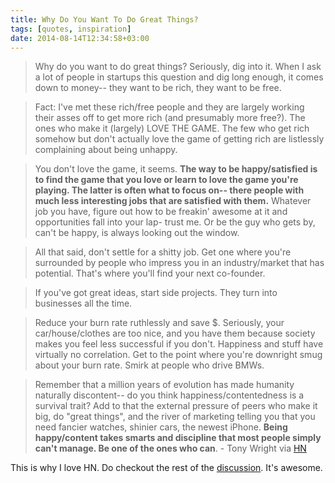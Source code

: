 ```yaml
---
title: Why Do You Want To Do Great Things?
tags: [quotes, inspiration]
date: 2014-08-14T12:34:58+03:00
---
```


> Why do you want to do great things? Seriously, dig into it. When I ask a lot of people in startups this question and dig long enough, it comes down to money-- they want to be rich, they want to be free.

> Fact: I've met these rich/free people and they are largely working their asses off to get more rich (and presumably more free?). The ones who make it (largely) LOVE THE GAME. The few who get rich somehow but don't actually love the game of getting rich are listlessly complaining about being unhappy.

> You don't love the game, it seems. **The way to be happy/satisfied is to find the game that you love or learn to love the game you're playing. The latter is often what to focus on-- there people with much less interesting jobs that are satisfied with them.** Whatever job you have, figure out how to be freakin' awesome at it and opportunities fall into your lap- trust me. Or be the guy who gets by, can't be happy, is always looking out the window.

> All that said, don't settle for a shitty job. Get one where you're surrounded by people who impress you in an industry/market that has potential. That's where you'll find your next co-founder.

> If you've got great ideas, start side projects. They turn into businesses all the time.

> Reduce your burn rate ruthlessly and save $. Seriously, your car/house/clothes are too nice, and you have them because society makes you feel less successful if you don't. Happiness and stuff have virtually no correlation. Get to the point where you're downright smug about your burn rate. Smirk at people who drive BMWs.

> Remember that a million years of evolution has made humanity naturally discontent-- do you think happiness/contentedness is a survival trait? Add to that the external pressure of peers who make it big, do "great things", and the river of marketing telling you that you need fancier watches, shinier cars, the newest iPhone. **Being happy/content takes smarts and discipline that most people simply can't manage. Be one of the ones who can**. - Tony Wright via [HN](https://news.ycombinator.com/item?id=8177830)

This is why I love HN.  Do checkout the rest of the [discussion](https://news.ycombinator.com/item?id=8177259). It's awesome.

